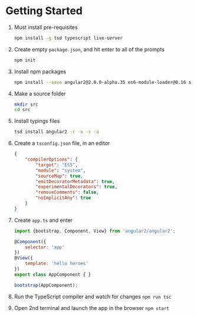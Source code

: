 # Getting Started

1. Must install pre-requisites

	```bash
	npm install -g tsd typescript live-server
	```

1. Create empty `package.json`, and hit enter to all of the prompts

	```bash
	npm init
	```

1. Install npm packages

	```bash
	npm install --save angular2@2.0.0-alpha.35 es6-module-loader@0.16 systemjs@0.16 traceur
	```

1. Make a source folder

	```bash
	mkdir src
	cd src
	```

1. Install typings files

	```bash
	tsd install angular2 -r -o -s -a
	```

1. Create a `tsconfig.json` file, in an editor

	```json
	{
		"compilerOptions": {
			"target": "ES5",
			"module": "system",
			"sourceMap": true,
			"emitDecoratorMetadata": true,
			"experimentalDecorators": true,
			"removeComments": false,
			"noImplicitAny": true
		}
	}
	```

1. Create `app.ts` and enter

	```javascript
	import {bootstrap, Component, View} from 'angular2/angular2';

	@Component({
		selector: 'app'
	})
	@View({
		template: 'hello heroes'
	})
	export class AppComponent { }

	bootstrap(AppComponent);
	```

1. Run the TypeScript compiler and watch for changes `npm run tsc`

1. Open 2nd terminal and launch the app in the browser `npm start`
